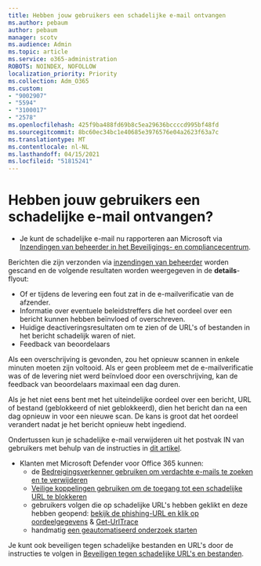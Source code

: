 ```yaml
---
title: Hebben jouw gebruikers een schadelijke e-mail ontvangen
ms.author: pebaum
author: pebaum
manager: scotv
ms.audience: Admin
ms.topic: article
ms.service: o365-administration
ROBOTS: NOINDEX, NOFOLLOW
localization_priority: Priority
ms.collection: Adm_O365
ms.custom:
- "9002907"
- "5594"
- "3100017"
- "2578"
ms.openlocfilehash: 425f9ba488fd69b8c5ea29636bccccd995bf48fd
ms.sourcegitcommit: 8bc60ec34bc1e40685e3976576e04a2623f63a7c
ms.translationtype: MT
ms.contentlocale: nl-NL
ms.lasthandoff: 04/15/2021
ms.locfileid: "51815241"
---
```

# <a name="did-your-users-receive-malicious-email"></a>Hebben jouw gebruikers een schadelijke e-mail ontvangen?

- Je kunt de schadelijke e-mail nu rapporteren aan Microsoft via [Inzendingen van beheerder in het Beveiligings- en compliancecentrum](https://sip.protection.office.com/reportsubmission).

Berichten die zijn verzonden via [inzendingen van beheerder](https://sip.protection.office.com/reportsubmission) worden gescand en de volgende resultaten worden weergegeven in de **details**-flyout:

- Of er tijdens de levering een fout zat in de e-mailverificatie van de afzender.
- Informatie over eventuele beleidstreffers die het oordeel over een bericht kunnen hebben beïnvloed of overschreven.
- Huidige deactiveringsresultaten om te zien of de URL's of bestanden in het bericht schadelijk waren of niet.
- Feedback van beoordelaars

Als een overschrijving is gevonden, zou het opnieuw scannen in enkele minuten moeten zijn voltooid. Als er geen probleem met de e-mailverificatie was of de levering niet werd beïnvloed door een overschrijving, kan de feedback van beoordelaars maximaal een dag duren.

Als je het niet eens bent met het uiteindelijke oordeel over een bericht, URL of bestand (geblokkeerd of niet geblokkeerd), dien het bericht dan na een dag opnieuw in voor een nieuwe scan. De kans is groot dat het oordeel verandert nadat je het bericht opnieuw hebt ingediend.

Ondertussen kun je schadelijke e-mail verwijderen uit het postvak IN van gebruikers met behulp van de instructies in [dit artikel](https://docs.microsoft.com/microsoft-365/compliance/search-for-and-delete-messages-in-your-organization).

- Klanten met Microsoft Defender voor Office 365 kunnen:
    - de [Bedreigingsverkenner gebruiken om verdachte e-mails te zoeken en te verwijderen](https://docs.microsoft.com/microsoft-365/security/office-365-security/investigate-malicious-email-that-was-delivered)
    - [Veilige koppelingen gebruiken om de toegang tot een schadelijke URL te blokkeren](https://docs.microsoft.com/microsoft-365/security/office-365-security/atp-safe-links)
    - gebruikers volgen die op schadelijke URL's hebben geklikt en deze hebben geopend: [bekijk de phishing-URL en klik op oordeelgegevens](https://docs.microsoft.com/microsoft-365/security/office-365-security/threat-explorer) & [Get-UrlTrace](https://docs.microsoft.com/powershell/module/exchange/get-urltrace)
    - handmatig [een geautomatiseerd onderzoek starten](https://docs.microsoft.com/microsoft-365/security/office-365-security/automated-investigation-response-office)

Je kunt ook beveiligen tegen schadelijke bestanden en URL's door de instructies te volgen in [Beveiligen tegen schadelijke URL's en bestanden](https://docs.microsoft.com/microsoft-365/security/office-365-security/protect-against-threats).